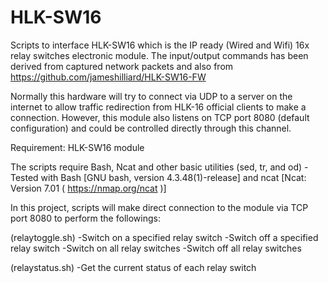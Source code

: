 # HLK-SW16

Scripts to interface HLK-SW16 which is the IP ready (Wired and Wifi) 16x relay switches electronic module.
The input/output commands has been derived from captured network packets and also from https://github.com/jameshilliard/HLK-SW16-FW

Normally this hardware will try to connect via UDP to a server on the internet to allow traffic redirection from HLK-16 official clients to make a connection. However, this module also listens on TCP port 8080 (default configuration) and could be controlled directly through this channel.

Requirement:
HLK-SW16 module

The scripts require Bash, Ncat and other basic utilities (sed, tr, and od)
-Tested with Bash [GNU bash, version 4.3.48(1)-release] and ncat [Ncat: Version 7.01 ( https://nmap.org/ncat )]

In this project, scripts will make direct connection to the module via TCP port 8080 to perform the followings:

(relaytoggle.sh)
-Switch on a specified relay switch
-Switch off a specified relay switch
-Switch on all relay switches 
-Switch off all relay switches

(relaystatus.sh) 
-Get the current status of each relay switch



